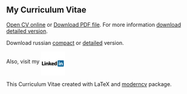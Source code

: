 ## My Curriculum Vitae

[Open CV online](https://github.com/vladisalv/cv/blob/master/cv_TOIGILDIN_VLADISLAV_eng_compact.pdf)
or [Download PDF file](cv_TOIGILDIN_VLADISLAV_eng_compact.pdf).
For more information [download detailed version](cv_TOIGILDIN_VLADISLAV_eng_detailed.pdf).

Download russian [compact](cv_TOIGILDIN_VLADISLAV_rus_compact.pdf) or
[detailed](cv_TOIGILDIN_VLADISLAV_rus_detailed.pdf) version.

Also, visit my
<a href="https://www.linkedin.com/in/vladisalv"><img style="width:64px;height:64px;" align="middle" src="images/linkedin_icon.png"></a>

This Curriculum Vitae created with LaTeX and [moderncv](http://www.ctan.org/pkg/moderncv) package.
